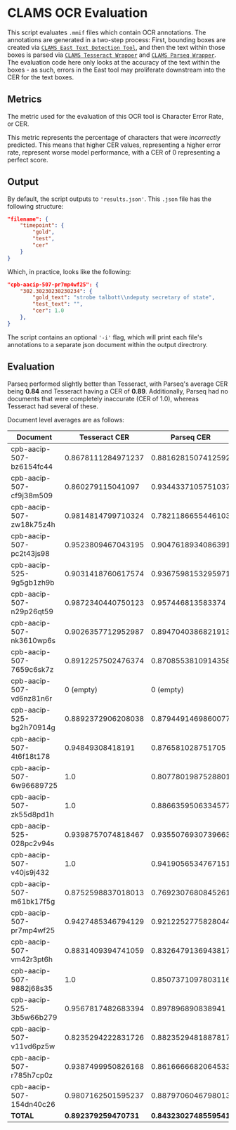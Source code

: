# CLAMS OCR Evaluation

This script evaluates `.mmif` files which contain OCR annotations. The annotations are generated in a two-step process: First, bounding
boxes are created via [`CLAMS East Text Detection Tool`](https://apps.clams.ai/east-textdetection/v1.1/), and then the text within those boxes is parsed via [`CLAMS Tesseract Wrapper`](https://apps.clams.ai/tesseractocr-wrapper/v1.0/) and [`CLAMS Parseq Wrapper`](https://apps.clams.ai/parseqocr-wrapper/v1.0/). The evaluation code here only looks at the accuracy of the text within the boxes - as such, errors in the East tool may proliferate downstream into the CER for the text boxes.

## Metrics

The metric used for the evaluation of this OCR tool is Character Error Rate, or CER.

This metric represents the percentage of characters that were *incorrectly* predicted. This means that higher CER values, representing a higher error rate, represent worse model performance, with a CER of 0 representing a perfect score.

## Output

By default, the script outputs to `'results.json'`. This `.json` file has the following structure:

```json
"filename": {
    "timepoint": {
        "gold",
        "test",
        "cer"
    }
}
```

Which, in practice, looks like the following:

```json
"cpb-aacip-507-pr7mp4wf25": {
    "302.30230230230234": {
        "gold_text": "strobe talbott\\ndeputy secretary of state",
        "test_text": "",
        "cer": 1.0
    },
}
```

The script contains an optional `'-i'` flag, which will print each file's annotations to a separate json document within the output directrory.

## Evaluation

Parseq performed slightly better than Tesseract, with Parseq's average CER being **0.84** and Tesseract having a CER of **0.89**. Additionally, Parseq had no documents that were completely inaccurate (CER of 1.0), whereas Tesseract had several of these.

Document level averages are as follows:

| Document               | Tesseract CER       |  Parseq CER        |
| ---------------------- | ------------------- | ------------------ |
|cpb-aacip-507-bz6154fc44|  0.8678111284971237 | 0.8816281507412592 |
|cpb-aacip-507-cf9j38m509|  0.860279115041097  | 0.9344337105751037 |
|cpb-aacip-507-zw18k75z4h|  0.9814814799710324 | 0.7821186655446103 |
|cpb-aacip-507-pc2t43js98|  0.9523809467043195 | 0.9047618934086391 |
|cpb-aacip-525-9g5gb1zh9b|  0.9031418760617574 | 0.9367598153295971 |
|cpb-aacip-507-n29p26qt59|  0.9872340440750123 | 0.957446813583374  |
|cpb-aacip-507-nk3610wp6s|  0.9026357712952987 | 0.8947040386821913 |
|cpb-aacip-507-7659c6sk7z|  0.8912257502476374 | 0.8708553810914358 |
|cpb-aacip-507-vd6nz81n6r|  0 (empty)          | 0 (empty)          |
|cpb-aacip-525-bg2h70914g|  0.8892372906208038 | 0.8794491469860077 |
|cpb-aacip-507-4t6f18t178|  0.94849308418191   | 0.876581028751705  |
|cpb-aacip-507-6w96689725|  1.0                | 0.8077801987528801 |
|cpb-aacip-507-zk55d8pd1h|  1.0                | 0.8866359506334577 |
|cpb-aacip-525-028pc2v94s|  0.9398757074818467 | 0.9355076930739663 |
|cpb-aacip-507-v40js9j432|  1.0                | 0.9419056534767151 |
|cpb-aacip-507-m61bk17f5g|  0.8752598837018013 | 0.7692307680845261 |
|cpb-aacip-507-pr7mp4wf25|  0.9427485346794129 | 0.9212252775828044 |
|cpb-aacip-507-vm42r3pt6h|  0.8831409394741059 | 0.8326479136943817 |
|cpb-aacip-507-9882j68s35|  1.0                | 0.8507371097803116 |
|cpb-aacip-525-3b5w66b279|  0.9567817482683394 | 0.897896890838941  |
|cpb-aacip-507-v11vd6pz5w|  0.8235294222831726 | 0.8823529481887817 |
|cpb-aacip-507-r785h7cp0z|  0.9387499950826168 | 0.8616666682064533 |
|cpb-aacip-507-154dn40c26|  0.9807162501595237 | 0.8879706046798013 |
| **TOTAL**              |**0.892379259470731**| **0.8432302748559541**|
